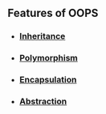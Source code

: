 ## Features of OOPS

- ###    [Inheritance](./Inheritance/)
- ###    [Polymorphism](./Polymorphism/)
- ###    [Encapsulation](./Encapsulation/)
- ###    [Abstraction](./Abstraction/)
